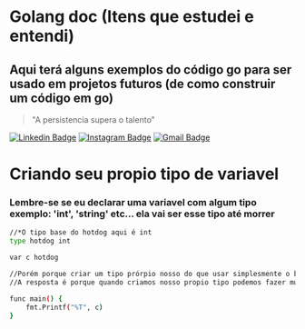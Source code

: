 # Golang doc (Itens que estudei e entendi)
## Aqui terá alguns exemplos do código go para ser usado em projetos futuros (de como construir um código em go)

> "A persistencia supera o talento"

[![Linkedin Badge](https://img.shields.io/badge/-Linkedin-blue?style=flat-square&logo=Linkedin&logoColor=white&link=https:/https://www.linkedin.com/in/vitor-brussolo-zerbato-474447176//)](https://www.linkedin.com/in/vitor-brussolo-zerbato-474447176//)
[![Instagram Badge](https://img.shields.io/badge/-Instagram-a43b9d?style=flat-square&logo=Instagram&logoColor=white&link=https://https://www.instagram.com/vihhbz/?hl=pt-br/)](https://www.instagram.com/vihhstx/?hl=pt-br/)
[![Gmail Badge](https://img.shields.io/badge/-Gmail-c14438?style=flat-square&logo=Gmail&logoColor=white&link=mailto:vitorbrussolo@gmail.com)](mailto:vitorbrussolo@gmail.com)

# Criando seu propio tipo de variavel 


### Lembre-se se eu declarar uma variavel com algum tipo exemplo: 'int', 'string' etc... ela vai ser esse tipo até morrer

```sh
//*O tipo base do hotdog aqui é int
type hotdog int

var c hotdog

//Porém porque criar um tipo prórpio nosso do que usar simplesmente o basico
//A resposta é porque quando criamos nosso propio tipo podemos fazer muitas coisas com ele que a gente não pode fazer com o tipo padrao 'var' ou ':='

func main() {
	fmt.Printf("%T", c)
}
```
